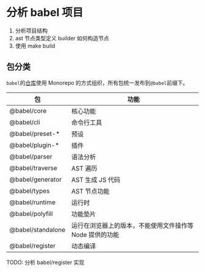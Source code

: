 # 分析 babel 项目

1. 分析项目结构
1. ast 节点类型定义 builder 如何构造节点
1. 使用 make build

## 包分类

`babel`的[仓库](https://github.com/babel/babel/tree/main/packages)使用 Monorepo 的方式组织，所有包统一发布到`@babel`前缀下。

| 包                | 功能                                                     |
| ----------------- | -------------------------------------------------------- |
| @babel/core       | 核心功能                                                 |
| @babel/cli        | 命令行工具                                               |
| @babel/preset-\*  | 预设                                                     |
| @babel/plugin-\*  | 插件                                                     |
| @babel/parser     | 语法分析                                                 |
| @babel/traverse   | AST 遍历                                                 |
| @babel/generator  | AST 生成 JS 代码                                         |
| @babel/types      | AST 节点功能                                             |
| @babel/runtime    | 运行时                                                   |
| @babel/polyfill   | 功能垫片                                                 |
| @babel/standalone | 运行在浏览器上的版本，不能使用文件操作等 Node 提供的功能 |
| @babel/register   | 动态编译                                                 |

TODO: 分析 babel/register 实现
